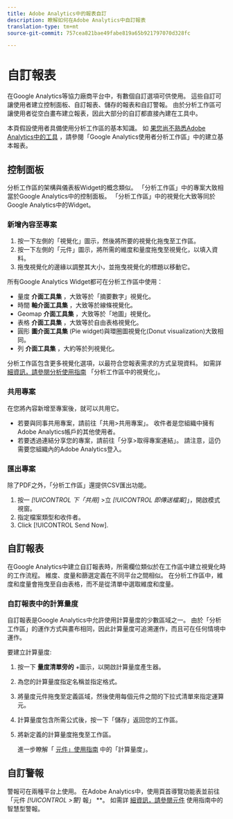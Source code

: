 ```yaml
---
title: Adobe Analytics中的報表自訂
description: 瞭解如何在Adobe Analytics中自訂報表
translation-type: tm+mt
source-git-commit: 757cea821bae49fabe819a65b921797070d328fc

---
```



# 自訂報表

在Google Analytics等協力廠商平台中，有數個自訂選項可供使用。 這些自訂可讓使用者建立控制面板、自訂報表、儲存的報表和自訂警報。 由於分析工作區可讓使用者從空白畫布建立報表，因此大部分的自訂都直接內建在工具中。

本頁假設使用者具備使用分析工作區的基本知識。 如 [果您尚不熟悉Adobe Analytics中的工具](reports/create-report.md) ，請參閱「Google Analytics使用者分析工作區」中的建立基本報表。

## 控制面板

分析工作區的架構與儀表板Widget的概念類似。 「分析工作區」中的專案大致相當於Google Analytics中的控制面板。 「分析工作區」中的視覺化大致等同於Google Analytics中的Widget。

### 新增內容至專案

1. 按一下左側的「視覺化」圖示，然後將所要的視覺化拖曳至工作區。
2. 按一下左側的「元件」圖示，將所需的維度和量度拖曳至視覺化，以填入資料。
3. 拖曳視覺化的邊緣以調整其大小，並拖曳視覺化的標題以移動它。

所有Google Analytics Widget都可在分析工作區中使用：

* 量度 **介面工具集** ，大致等於「摘要數字」視覺化。
* 時間 **軸介面工具集** ，大致等於線條視覺化。
* Geomap **介面工具集** ，大致等於「地圖」視覺化。
* 表格 **介面工具集** ，大致等於自由表格視覺化。
* 圓形 **圖介面工具集** (Pie widget)與環圈圖視覺化(Donut visualization)大致相同。
* 列 **介面工具集** ，大約等於列視覺化。

分析工作區包含更多視覺化選項，以最符合您報表需求的方式呈現資料。 如需詳 [細資訊，請參閱分析使用指南](/help/analyze/analysis-workspace/visualizations/freeform-analysis-visualizations.md) 「分析工作區中的視覺化」。

### 共用專案

在您將內容新增至專案後，就可以共用它。

* 若要與同事共用專案，請前往「共用&gt;共用專案」。 收件者是您組織中擁有Adobe Analytics帳戶的其他使用者。
* 若要透過連結分享您的專案，請前往「分享&gt;取得專案連結」。 請注意，這仍需要您組織內的Adobe Analytics登入。

### 匯出專案

除了PDF之外，「分析工作區」還提供CSV匯出功能。

1. 按一 *[!UICONTROL 下「共用]* &gt;立 *[!UICONTROL 即傳送檔案]*」，開啟模式視窗。
2. 指定檔案類型和收件者。
3. Click [!UICONTROL Send Now].

## 自訂報表

在Google Analytics中建立自訂報表時，所需欄位類似於在工作區中建立視覺化時的工作流程。 維度、度量和篩選定義在不同平台之間相似。 在分析工作區中，維度和度量會拖曳至自由表格，而不是從清單中選取維度和度量。

### 自訂報表中的計算量度

自訂報表是Google Analytics中允許使用計算量度的少數區域之一。 由於「分析工作區」的運作方式與畫布相同，因此計算量度可追溯運作，而且可在任何情境中運作。

要建立計算量度:

1. 按一下 **量度清單旁的** +圖示，以開啟計算量度產生器。
2. 為您的計算量度指定名稱並指定格式。
3. 將量度元件拖曳至定義區域，然後使用每個元件之間的下拉式清單來指定運算元。
4. 計算量度包含所需公式後，按一下「儲存」返回您的工作區。
5. 將新定義的計算量度拖曳至工作區。

   進一步瞭解「 [元件」使用指南](/help/components/c-variables/c-metrics/calculated-metric.md) 中的「計算量度」。

## 自訂警報

警報可在兩種平台上使用。 在Adobe Analytics中，使用頁首導覽功能表並前往「元件 *[!UICONTROL &gt;警]* 報」 **。 如需詳 [細資訊，請參閱元件](/help/components/c-alerts/intellligent-alerts.md) 使用指南中的智慧型警報。
